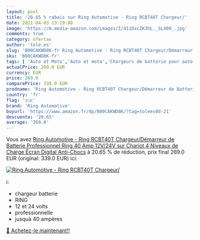 ```yaml
---
layout: post
title: '20.65 % rabais sur Ring Automotive - Ring RCBT40T Chargeur/'
date: 2021-04-03 13:19:08
image: 'https://m.media-amazon.com/images/I/411DxcZK3hL._SL400_.jpg'
comments: true
category: ofertas
author: 'tole.es'
slug: 'B00CAKWD8K-fr Ring Automotive - Ring RCBT40T Chargeur/Démarreur de...'
sku: 'B00CAKWD8K-fr'
tags: [ 'Auto et Moto','Auto et moto','Chargeurs de batterie pour auto','Outils de batterie','Outils et dépannage','ring automotive', ]
actualPrice: 269.0 EUR
currency: EUR
price: 269.0
comparePrice: 339.0 EUR
prodname: 'Ring Automotive - Ring RCBT40T Chargeur/Démarreur de Batterie Professionnel Ring  40 Amp  12V/24V  sur Chariot  4 Niveaux de Charge  Écran Digital  Anti-Chocs'
country: 'fr'
flag: '🇫🇷'
brand: 'Ring Automotive'
buyurl: 'https://www.amazon.fr/dp/B00CAKWD8K/?tag=tolees0d-21'
descuento: '20.65'
average: '269.0'
---
```


Vous avez [Ring Automotive - Ring RCBT40T Chargeur/Démarreur de Batterie Professionnel Ring  40 Amp  12V/24V  sur Chariot  4 Niveaux de Charge  Écran Digital  Anti-Chocs](https://www.amazon.fr/dp/B00CAKWD8K/?tag=tolees0d-21)  à  20.65 % de réduction, prix final  269.0 EUR (original: 339.0 EUR) ici:

[![Ring Automotive - Ring RCBT40T Chargeur/](https://m.media-amazon.com/images/I/411DxcZK3hL._SL400_.jpg)](https://www.amazon.fr/dp/B00CAKWD8K/?tag=tolees0d-21)

ℹ️:

- chargeur batterie
- RING
- 12 et 24 volts
- professionnelle
- jusquà 40 ampères

[🛒 Achetez-le maintenant!!](https://www.amazon.fr/dp/B00CAKWD8K/?tag=tolees0d-21)
